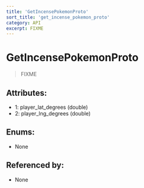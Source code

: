 ```yaml
---
title: 'GetIncensePokemonProto'
sort_title: 'get_incense_pokemon_proto'
category: API
excerpt: FIXME
---
```


# GetIncensePokemonProto

> FIXME

## Attributes:

- 1: player_lat_degrees (double)
- 2: player_lng_degrees (double)

## Enums:

- None

## Referenced by:

- None
